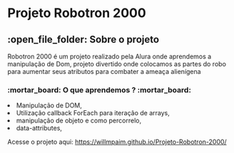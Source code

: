 # Projeto Robotron 2000 #
<h2> :open_file_folder: Sobre o projeto </h2>
<p> Robotron 2000 é um projeto realizado pela Alura onde aprendemos a manipulação de Dom,
projeto divertido onde colocamos as partes do robo para aumentar seus atributos para combater a ameaça alienígena</p> 

<h3> :mortar_board: O que aprendemos ? :mortar_board: </h3>

<li> Manipulação de DOM,
<li> Utilização callback ForEach para iteração de arrays,
<li> manipulação de objeto e como percorrelo,
<li> data-attributes,

Acesse o projeto aqui: https://willmpaim.github.io/Projeto-Robotron-2000/
